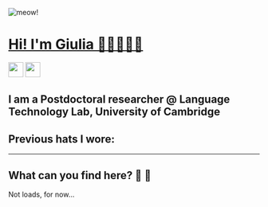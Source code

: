 ![meow! ](https://user-images.githubusercontent.com/33548935/138722810-8f823bcf-3f04-4745-8cc9-d1ebab13c514.gif)

# [Hi! I'm Giulia 👋🏼👩🏻‍💻][website]
[<img height="30" src="https://img.shields.io/badge/twitter-%231DA1F2.svg?&style=for-the-badge&logo=twitter&logoColor=white" />][twitter]
[<img height = '30' src = "https://img.shields.io/badge/LinkedIn-0077B5?style=for-the-badge&logo=linkedin&logoColor=white" />][linkedin]


[website]: https://www.turing.ac.uk/people/doctoral-students/giulia-occhini
[twitter]:https://twitter.com/GiuliaOcchini
[linkedin]: https://www.linkedin.com/in/giulia-occhini-7a21b8122/

## I am a Postdoctoral researcher @ Language Technology Lab, University of Cambridge

## Previous hats I wore: 



---

## What can you find here? 🧐 🤔

Not loads, for now...
